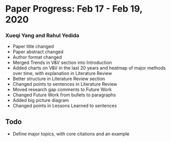 # Paper Progress: Feb 17 - Feb 19, 2020

### Xueqi Yang and Rahul Yedida

* Paper title changed
* Paper abstract changed
* Author format changed
* Merged Trends in V&V section into Introduction
* Added charts on V&V in the last 20 years and heatmap of major methods over time, with explanation in Literature Review
* Better structure in Literature Review section
* Changed points to sentences in Literature Review
* Moved research gap comments to Future Work
* Changed Future Work from bullets to paragraphs
* Added big picture diagram
* Changed points in Lessons Learned to sentences

## Todo

* Define major topics, with core citations and an example

